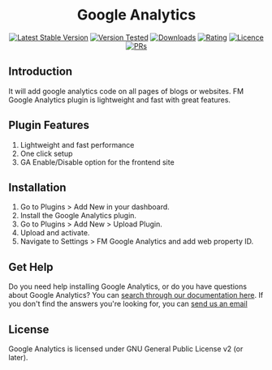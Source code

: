 <h1 align="center">Google Analytics</h1>

<p align="center"><a href="https://wordpress.org/plugins/fm-google-analytics/"><img src="https://img.shields.io/wordpress/plugin/v/fm-google-analytics.svg" alt="Latest Stable Version"></a> <a href="https://wordpress.org/plugins/fm-google-analytics/"><img src="https://img.shields.io/wordpress/v/fm-google-analytics.svg" alt="Version Tested"></a> <a href="https://wordpress.org/plugins/fm-google-analytics/"><img src="https://img.shields.io/wordpress/plugin/dt/fm-google-analytics.svg" alt="Downloads"></a> <a href="https://wordpress.org/plugins/fm-google-analytics/"><img src="https://img.shields.io/wordpress/plugin/r/fm-google-analytics.svg" alt="Rating"></a> <a href="https://wordpress.org/plugins/fm-google-analytics/"><img src="https://img.shields.io/aur/license/yaourt.svg" alt="Licence"></a> <a href="#"><img src="https://img.shields.io/badge/PRs-welcome-brightgreen.svg?style=flat-square" alt="PRs"></a></p>

## Introduction

It will add google analytics code on all pages of blogs or websites. FM Google Analytics plugin is lightweight and fast with great features.

## Plugin Features

1. Lightweight and fast performance
2. One click setup
3. GA Enable/Disable option for the frontend site

## Installation

1. Go to Plugins > Add New in your dashboard.
2. Install the Google Analytics plugin.
3. Go to Plugins > Add New > Upload Plugin.
4. Upload and activate.
5. Navigate to Settings > FM Google Analytics and add web property ID.

## Get Help

Do you need help installing Google Analytics, or do you have questions about Google Analytics? You can [search through our documentation here](https://www.freewebmentor.com/2016/09/google-analytics.html). If you don't find the answers you're looking for, you can [send us an email](https://www.freewebmentor.com/contact-us/)

## License

Google Analytics is licensed under GNU General Public License v2 (or later).
